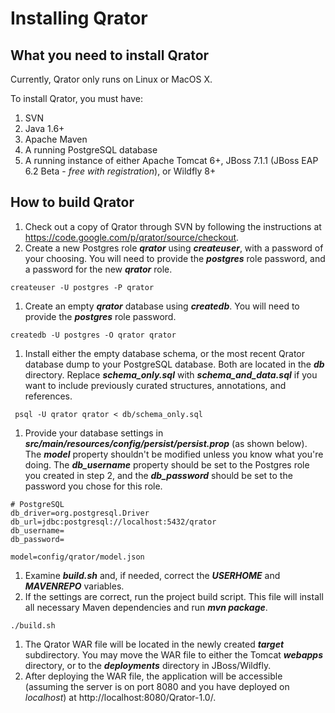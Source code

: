 # Installing Qrator #

## What you need to install Qrator ##

Currently, Qrator only runs on Linux or MacOS X.

To install Qrator, you must have:
  1. SVN
  1. Java 1.6+
  1. Apache Maven
  1. A running PostgreSQL database
  1. A running instance of either Apache Tomcat 6+, JBoss 7.1.1 (JBoss EAP 6.2 Beta - _free with registration_), or Wildfly 8+

## How to build Qrator ##

  1. Check out a copy of Qrator through SVN by following the instructions at https://code.google.com/p/qrator/source/checkout.
  1. Create a new Postgres role **_qrator_** using **_createuser_**, with a password of your choosing.  You will need to provide the **_postgres_** role password, and a password for the new **_qrator_** role.
```
createuser -U postgres -P qrator
```
  1. Create an empty **_qrator_** database using **_createdb_**.  You will need to provide the **_postgres_** role password.
```
createdb -U postgres -O qrator qrator
```
  1. Install either the empty database schema, or the most recent Qrator database dump to your PostgreSQL database.  Both are located in the **_db_** directory. Replace **_schema\_only.sql_** with **_schema\_and\_data.sql_** if you want to include previously curated structures, annotations, and references.
```
 psql -U qrator qrator < db/schema_only.sql
```
  1. Provide your database settings in **_src/main/resources/config/persist/persist.prop_** (as shown below).  The **_model_** property shouldn't be modified unless you know what you're doing.  The **_db\_username_** property should be set to the Postgres role you created in step 2, and the **_db\_password_** should be set to the password you chose for this role.
```
# PostgreSQL
db_driver=org.postgresql.Driver
db_url=jdbc:postgresql://localhost:5432/qrator
db_username=
db_password=

model=config/qrator/model.json
```
  1. Examine **_build.sh_** and, if needed, correct the **_USERHOME_** and **_MAVENREPO_** variables.
  1. If the settings are correct, run the project build script.  This file will install all necessary Maven dependencies and run **_mvn package_**.
```
./build.sh
```
  1. The Qrator WAR file will be located in the newly created **_target_** subdirectory.  You may move the WAR file to either the Tomcat **_webapps_** directory, or to the **_deployments_** directory in JBoss/Wildfly.
  1. After deploying the WAR file, the application will be accessible (assuming the server is on port 8080 and you have deployed on _localhost_) at http://localhost:8080/Qrator-1.0/.